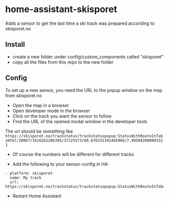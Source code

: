 # home-assistant-skisporet

Adds a sensor to get the last time a ski track was prepared according to skisporet.no

## Install
* create a new folder under config/custom_components called "skisporet"
* copy all the files from this repo to the new folder

## Config
To set up a new sensor, you need the URL to the popup window on the map from skisporet.no
* Open the map in a browser
* Open developer mode in the browser
* Click on the track you want the sensor to follow
* Find the URL of the opened modal window in the developer tools

The url should be something like `https://skisporet.no/trackstatus/trackstatuspopup:StatusWithRouteInTabsHtml/20067/1616262206395/37125573/60.676331341445966/7.995042800903321`
- Of course the numbers will be different for different tracks

* Add the following to your sensor-config in HA:

```
- platform: skisporet
  name: My track
  url: https://skisporet.no/trackstatus/trackstatuspopup:StatusWithRouteInTabsHtml/20067/1616262206395/37125573/60.676331341445966/7.995042800903321
```

* Restart Home Assistant


